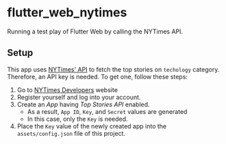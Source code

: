 # flutter_web_nytimes

Running a test play of Flutter Web by calling the NYTimes API.

## Setup

This app uses [NYTimes' API](https://api.nytimes.com) to fetch the top stories on `techology` category. Therefore, an API key is needed. To get one, follow these steps:
1. Go to [NYTimes Developers](https://developer.nytimes.com) website
2. Register yourself and log into your account.
3. Create an *App* having *Top Stories API* enabled.
    - As a result, `App ID`, `Key`, and `Secret` values are generated
    - In this case, only the `Key` is needed.
4. Place the `Key` value of the newly created app into the `assets/config.json` file of this project.

